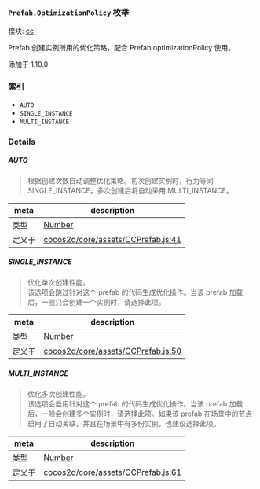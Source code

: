 ### `Prefab.OptimizationPolicy` 枚举



模块: [cc](../modules/cc.md)


Prefab 创建实例所用的优化策略，配合 Prefab.optimizationPolicy 使用。

添加于 1.10.0

### 索引
  - `AUTO`
  - `SINGLE_INSTANCE`
  - `MULTI_INSTANCE`

### Details


##### AUTO

> 根据创建次数自动调整优化策略。初次创建实例时，行为等同 SINGLE_INSTANCE，多次创建后将自动采用 MULTI_INSTANCE。

| meta | description |
|------|-------------|
| 类型 | <a href="https://developer.mozilla.org/en/JavaScript/Reference/Global_Objects/Number" class="crosslink external" target="_blank">Number</a> |
| 定义于 | [cocos2d/core/assets/CCPrefab.js:41](https://github.com/cocos-creator/engine/blob/111da455d089e3000f670eed24ff5172a3488245/cocos2d/core/assets/CCPrefab.js#L41) |



##### SINGLE_INSTANCE

> 优化单次创建性能。<br>
该选项会跳过针对这个 prefab 的代码生成优化操作。当该 prefab 加载后，一般只会创建一个实例时，请选择此项。

| meta | description |
|------|-------------|
| 类型 | <a href="https://developer.mozilla.org/en/JavaScript/Reference/Global_Objects/Number" class="crosslink external" target="_blank">Number</a> |
| 定义于 | [cocos2d/core/assets/CCPrefab.js:50](https://github.com/cocos-creator/engine/blob/111da455d089e3000f670eed24ff5172a3488245/cocos2d/core/assets/CCPrefab.js#L50) |



##### MULTI_INSTANCE

> 优化多次创建性能。<br>
该选项会启用针对这个 prefab 的代码生成优化操作。当该 prefab 加载后，一般会创建多个实例时，请选择此项。如果该 prefab 在场景中的节点启用了自动关联，并且在场景中有多份实例，也建议选择此项。

| meta | description |
|------|-------------|
| 类型 | <a href="https://developer.mozilla.org/en/JavaScript/Reference/Global_Objects/Number" class="crosslink external" target="_blank">Number</a> |
| 定义于 | [cocos2d/core/assets/CCPrefab.js:61](https://github.com/cocos-creator/engine/blob/111da455d089e3000f670eed24ff5172a3488245/cocos2d/core/assets/CCPrefab.js#L61) |


